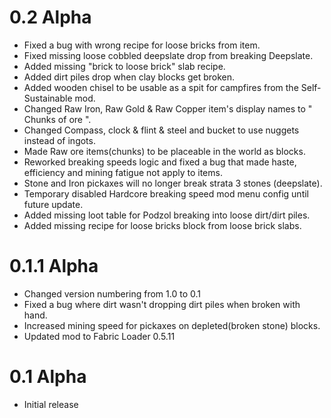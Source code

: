# 0.2 Alpha

+ Fixed a bug with wrong recipe for loose bricks from item.
+ Fixed missing loose cobbled deepslate drop from breaking Deepslate.
+ Added missing "brick to loose brick" slab recipe.
+ Added dirt piles drop when clay blocks get broken.
+ Added wooden chisel to be usable as a spit for campfires from the Self-Sustainable mod.
+ Changed Raw Iron, Raw Gold & Raw Copper item's display names to " Chunks of ore ".
+ Changed Compass, clock & flint & steel and bucket to use nuggets instead of ingots.
+ Made Raw ore items(chunks) to be placeable in the world as blocks.
+ Reworked breaking speeds logic and fixed a bug that made haste, efficiency and mining fatigue not apply to items.
+ Stone and Iron pickaxes will no longer break strata 3 stones (deepslate).
+ Temporary disabled Hardcore breaking speed mod menu config until future update.
+ Added missing loot table for Podzol breaking into loose dirt/dirt piles.
+ Added missing recipe for loose bricks block from loose brick slabs.


# 0.1.1 Alpha

+ Changed version numbering from 1.0 to 0.1
+ Fixed a bug where dirt wasn't dropping dirt piles when broken with hand.
+ Increased mining speed for pickaxes on depleted(broken stone) blocks.
+ Updated mod to Fabric Loader 0.5.11

# 0.1 Alpha

+ Initial release